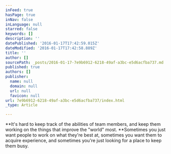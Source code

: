 ```yaml
---
inFeed: true
hasPage: true
inNav: false
inLanguage: null
starred: false
keywords: []
description: ''
datePublished: '2016-01-17T17:42:59.015Z'
dateModified: '2016-01-17T17:42:58.889Z'
title: ''
author: []
sourcePath: _posts/2016-01-17-7e9b6912-6218-49af-a3bc-e5d6acfba737.md
published: true
authors: []
publisher:
  name: null
  domain: null
  url: null
  favicon: null
url: 7e9b6912-6218-49af-a3bc-e5d6acfba737/index.html
_type: Article

---
```

**It's hard to keep track of the abilities of team members, and keep them working on the things that improve the "world" most.  **Sometimes you just want people to work on what they're best at, sometimes you want them to acquire experience, and sometimes you're just looking for a place to keep them busy.
